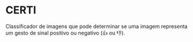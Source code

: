 # CERTI
Classificador de imagens que pode determinar se uma imagem representa um gesto de sinal positivo ou negativo (:thumbsup: ou :thumbsdown:).
